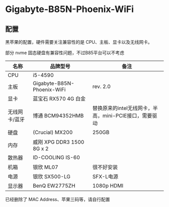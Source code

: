 # Gigabyte-B85N-Phoenix-WiFi

## 配置

黑苹果的配置，硬件需要关注兼容性的是 CPU、主板、显卡以及无线网卡。

部分 nvme 固态硬盘有兼容性问题，不过B85平台可以不考虑

| 名称 | 品牌型号 | 备注 |
| --- | --- | --- |
| CPU | i5-4590 |  |
| 主板 | Gigabyte-B85N-Phoenix-WiFi | rev. 2.0 |
| 显卡 | 蓝宝石 RX570 4G 白金 |  |
| 无线网卡/蓝牙 | 博通 BCM94352HMB | 替换原来的intel无线网卡，半高，mini-PCIE接口，需要驱动 |
| 硬盘 | (Crucial) MX200 | 250GB |
| 内存 | 威刚 XPG DDR3 1500 8G x 2 |  |
| 散热器 | ID-COOLING IS-60 |  |
| 机箱 | 银欣 ML07 | 很不好安装 |
| 电源 | 银欣 SX500-LG | SFX-L电源 |
| 显示器 | BenQ EW2775ZH | 1080p HDMI  |

已经删除了 MAC Address、苹果三码等，请自行配置
